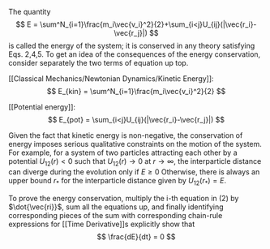 The quantity 
$$
E = \sum^N_{i=1}\frac{m_i\vec{v_i}^2}{2}+\sum_{i<j}U_{ij}(|\vec{r_i}-\vec{r_j}|)
$$
is called the energy of the system; it is conserved in any theory satisfying Eqs. 2,4,5. To get an idea of the consequences of the energy conservation, consider separately the two terms of equation up top.

[[Classical Mechanics/Newtonian Dynamics/Kinetic Energy]]:
$$
E_{kin} = \sum^N_{i=1}\frac{m_i\vec{v_i}^2}{2}
$$

[[Potential energy]]:
$$
E_{pot} = \sum_{i<j}U_{ij}(|\vec{r_i}-\vec{r_j}|)
$$

Given the fact that kinetic energy is non-negative, the conservation of energy imposes serious qualitative constraints on the motion of the system. For example, for a system of two particles attracting each other by a potential $U_{12}(r)<0$ such that $U_{12}(r)\rightarrow 0$ at $r \rightarrow \infty$, the interparticle distance can diverge during the evolution only if $E \geq 0$ Otherwise, there is always an upper bound $r_*$ for the interparticle distance given by $U_{12}(r_*)=E$. 

To prove the energy conservation, multiply the i-th equation in (2) by $\dot{\vec{ri}}$, sum all the equations up, and finally identifying corresponding pieces of the sum with corresponding chain-rule expressions for [[Time Derivative]]s explicitly show that
$$
\frac{dE}{dt} = 0
$$
